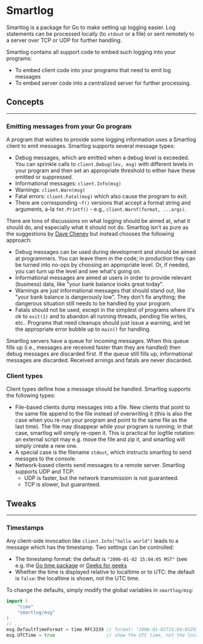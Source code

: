 # Smartlog

Smartlog is a package for Go to make setting up logging easier. Log statements can be processed locally (to `stdout` or a file) or sent remotely to a server over TCP or UDP for further handling.

Smartlog contains all support code to embed such logging into your programs:

- To embed client code into your programs that need to emit log messages
- To embed server code into a centralized server for further processing.

## Concepts
---

### Emitting messages from your Go program

A program that wishes to provide some logging information uses a Smartlog client to emit messages. Smartlog supports several message types:

- Debug messages, which are emitted when a debug level is exceeded. You can sprinkle calls to `client.Debug(lev, msg)` with different levels in your program and then set an appropriate threshold to either have these emitted or suppressed.
- Informational messages: `client.Info(msg)`
- Warnings: `client.Warn(msg)`
- Fatal errors: `client.Fatal(msg)` which also cause the program to exit.
- There are corresponding `~f()` versions that accept a format string and arguments, a-la `fmt.Printf()` - e.g., `client.Warnf(format, ...args)`.

There are tons of discussions on what logging should be aimed at, what it should do, and especially what it should not do. Smartlog isn't as pure as the suggestions by [Dave Cheney](https://dave.cheney.net/2015/11/05/lets-talk-about-logging) but instead chooses the following approach:

- Debug messages can be used during development and should be aimed at programmers. You can leave them in the code; in production they can be turned into no-ops by choosing an appropriate level. Or, if needed, you can turn up the level and see what's going on.
- Informational messages are aimed at users in order to provide relevant (business) data, like "your bank balance looks great today".
- Warnings are just informational messages that should stand out, like "your bank balance is dangerously low". They don't fix anything; the dangerous situation still needs to be handled by your program.
- Fatals should not be used, except in the simplest of programs where it's ok to `exit(1)` and to abandon all running threads, pending file writes, etc.. Programs that need cleanups should just issue a warning, and let the appropriate error bubble up to `main()` for handling.

Smartlog servers have a queue for incoming messages. When this queue fills up (i.e., messages are received faster than they are handled) then debug messages are discarded first. If the queue still fills up, informational messages are discarded. Received arnings and fatals are never discarded.

### Client types

Client types define how a message should be handled. Smartlog supports the following types:

- File-based clients dump messages into a file. New clients that point to the same file append to the file instead of overwriting it (this is also the case when you re-run your program and point to the same file as the last time). The file may disappear while your program is running; in that case, smartlog will simply re-open it. This is practical for logfile rotation: an external script may e.g. move the file and zip it, and smartlog will simply create a new one.
- A special case is the filename `stdout`, which instructs smartlog to send messges to the console.
- Network-based clients send messages to a remote server. Smartlog supports UDP and TCP:
  - UDP is faster, but the network transmission is not guaranteed.
  - TCP is slower, but guaranteed.

## Tweaks
---

### Timestamps

Any client-side invocation like `client.Info("hello world")` leads to a message which has the timestamp. Two settings can be controlled:

- The timestamp format: the default is `"2006-01-02 15:04:05 MST"` (see e.g. the [Go time package](https://pkg.go.dev/time) or [Geeks for geeks](https://www.geeksforgeeks.org/time-formatting-in-golang/)
- Whether the time is displayed relative to localtime or to UTC: the default is `false`: the localtime is shown, not the UTC time.

To change the defaults, simply modify the global variables in `smartlog/msg`:

```go
import (
    "time"
    "smartlog/msg"
)    
// ...
msg.DefaultTimeFormat = time.RFC3339 // format: "2006-01-02T15:04:05Z07:00"
msg.UTCTime = true                   // show the UTC time, not the localtime
```